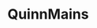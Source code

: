 ---
title: QuinnMains
crosslinks:
- leagueoflegends
- summonerschool
- AsheMains
- Dariusmains
- REEEEEEEEEE
- FioraMains
- viktormains
- lol
- TeemoTalk
---